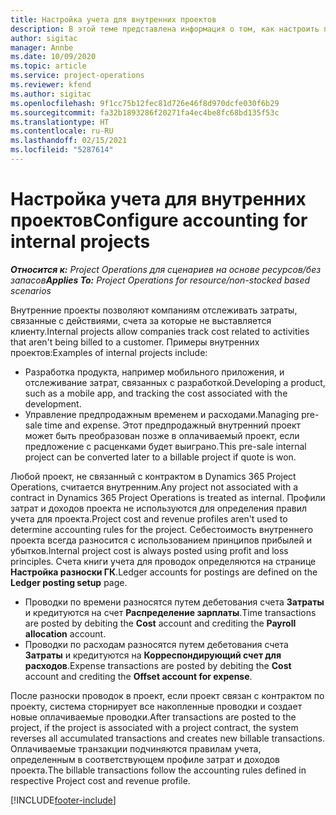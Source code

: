 ```yaml
---
title: Настройка учета для внутренних проектов
description: В этой теме представлена информация о том, как настроить практику учета для внутренних проектов в Project Operations.
author: sigitac
manager: Annbe
ms.date: 10/09/2020
ms.topic: article
ms.service: project-operations
ms.reviewer: kfend
ms.author: sigitac
ms.openlocfilehash: 9f1cc75b12fec81d726e46f8d970dcfe030f6b29
ms.sourcegitcommit: fa32b1893286f20271fa4ec4be8fc68bd135f53c
ms.translationtype: HT
ms.contentlocale: ru-RU
ms.lasthandoff: 02/15/2021
ms.locfileid: "5287614"
---
```

# <a name="configure-accounting-for-internal-projects"></a><span data-ttu-id="4e27a-103">Настройка учета для внутренних проектов</span><span class="sxs-lookup"><span data-stu-id="4e27a-103">Configure accounting for internal projects</span></span>

<span data-ttu-id="4e27a-104">_**Относится к:** Project Operations для сценариев на основе ресурсов/без запасов_</span><span class="sxs-lookup"><span data-stu-id="4e27a-104">_**Applies To:** Project Operations for resource/non-stocked based scenarios_</span></span>

<span data-ttu-id="4e27a-105">Внутренние проекты позволяют компаниям отслеживать затраты, связанные с действиями, счета за которые не выставляется клиенту.</span><span class="sxs-lookup"><span data-stu-id="4e27a-105">Internal projects allow companies track cost related to activities that aren't being billed to a customer.</span></span> <span data-ttu-id="4e27a-106">Примеры внутренних проектов:</span><span class="sxs-lookup"><span data-stu-id="4e27a-106">Examples of internal projects include:</span></span>

- <span data-ttu-id="4e27a-107">Разработка продукта, например мобильного приложения, и отслеживание затрат, связанных с разработкой.</span><span class="sxs-lookup"><span data-stu-id="4e27a-107">Developing a product, such as a mobile app, and tracking the cost associated with the development.</span></span>
- <span data-ttu-id="4e27a-108">Управление предпродажным временем и расходами.</span><span class="sxs-lookup"><span data-stu-id="4e27a-108">Managing pre-sale time and expense.</span></span> <span data-ttu-id="4e27a-109">Этот предпродажный внутренний проект может быть преобразован позже в оплачиваемый проект, если предложение с расценками будет выиграно.</span><span class="sxs-lookup"><span data-stu-id="4e27a-109">This pre-sale internal project can be converted later to a billable project if quote is won.</span></span>

<span data-ttu-id="4e27a-110">Любой проект, не связанный с контрактом в Dynamics 365 Project Operations, считается внутренним.</span><span class="sxs-lookup"><span data-stu-id="4e27a-110">Any project not associated with a contract in Dynamics 365 Project Operations is treated as internal.</span></span> <span data-ttu-id="4e27a-111">Профили затрат и доходов проекта не используются для определения правил учета для проекта.</span><span class="sxs-lookup"><span data-stu-id="4e27a-111">Project cost and revenue profiles aren't used to determine accounting rules for the project.</span></span> <span data-ttu-id="4e27a-112">Себестоимость внутреннего проекта всегда разносится с использованием принципов прибылей и убытков.</span><span class="sxs-lookup"><span data-stu-id="4e27a-112">Internal project cost is always posted using profit and loss principles.</span></span> <span data-ttu-id="4e27a-113">Счета книги учета для проводок определяются на странице **Настройка разноски ГК**.</span><span class="sxs-lookup"><span data-stu-id="4e27a-113">Ledger accounts for postings are defined on the **Ledger posting setup** page.</span></span>

- <span data-ttu-id="4e27a-114">Проводки по времени разносятся путем дебетования счета **Затраты** и кредитуются на счет **Распределение зарплаты**.</span><span class="sxs-lookup"><span data-stu-id="4e27a-114">Time transactions are posted by debiting the **Cost** account and crediting the **Payroll allocation** account.</span></span>
- <span data-ttu-id="4e27a-115">Проводки по расходам разносятся путем дебетования счета **Затраты** и кредитуются на **Корреспондирующий счет для расходов**.</span><span class="sxs-lookup"><span data-stu-id="4e27a-115">Expense transactions are posted by debiting the **Cost** account and crediting the **Offset account for expense**.</span></span>

<span data-ttu-id="4e27a-116">После разноски проводок в проект, если проект связан с контрактом по проекту, система сторнирует все накопленные проводки и создает новые оплачиваемые проводки.</span><span class="sxs-lookup"><span data-stu-id="4e27a-116">After transactions are posted to the project, if the project is associated with a project contract, the system reverses all accumulated transactions and creates new billable transactions.</span></span> <span data-ttu-id="4e27a-117">Оплачиваемые транзакции подчиняются правилам учета, определенным в соответствующем профиле затрат и доходов проекта.</span><span class="sxs-lookup"><span data-stu-id="4e27a-117">The billable transactions follow the accounting rules defined in respective Project cost and revenue profile.</span></span>




[!INCLUDE[footer-include](../includes/footer-banner.md)]